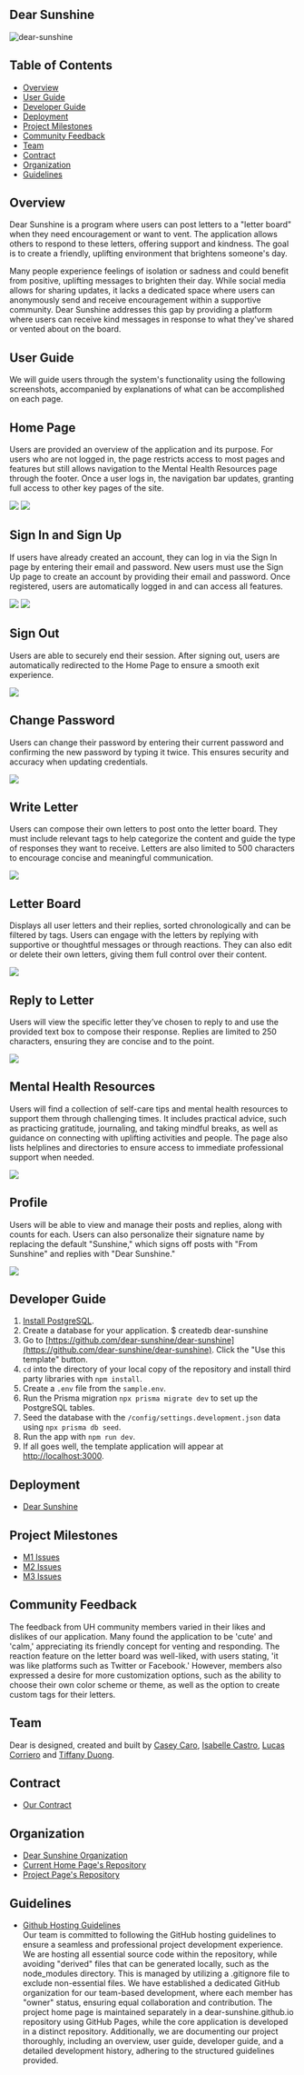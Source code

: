 ## Dear Sunshine
![dear-sunshine](https://github.com/dear-sunshine/dear-sunshine/actions/workflows/ci.yml/badge.svg)

## Table of Contents
* [Overview](#overview) <!-- * [Project Mockups](#project-mockups) -->
* [User Guide](#user-guide)
* [Developer Guide](#developer-guide)
* [Deployment](#deployment)
* [Project Milestones](#project-milestones)
* [Community Feedback](#community-feedback)
* [Team](#team)
* [Contract](#contract)
* [Organization](#organization)
* [Guidelines](#guidelines)

## Overview
Dear Sunshine is a program where users can post letters to a "letter board" when they need encouragement or want to vent. The application allows others to respond to these letters, offering support and kindness. The goal is to create a friendly, uplifting environment that brightens someone's day.

Many people experience feelings of isolation or sadness and could benefit from positive, uplifting messages to brighten their day. While social media allows for sharing updates, it lacks a dedicated space where users can anonymously send and receive encouragement within a supportive community. Dear Sunshine addresses this gap by providing a platform where users can receive kind messages in response to what they've shared or vented about on the board.

<!-- ## Project Mockups
<div class="container">
  <div class="content">
    <h2>Home Page</h2>
    <img src="./mockup-images/home-page.jpg">
  </div>
</div>

<div class="container">
  <div class="content">
    <h2>Write Letter</h2>
    <img src="./mockup-images/write-letter.jpg">
  </div>
</div>

<div class="container">
  <div class="content">
    <h2>Letter Board</h2>
    <img src="./mockup-images/letter-board-1.jpg">
    <img src="./mockup-images/letter-board-2.jpg">
  </div>
</div>

<div class="container">
  <div class="content">
    <h2>Mental Health Resources</h2>
    <img src="./mockup-images/mental-health.jpg">
  </div>
</div>

<div class="container">
  <div class="content">
    <h2>Profile</h2>
    <img src="./mockup-images/profile.jpg">
  </div>
</div> -->

## User Guide
We will guide users through the system's functionality using the following screenshots, accompanied by explanations of what can be accomplished on each page.

<div class="container">
  <div class="content">
    <h2>Home Page</h2>
    <p>Users are provided an overview of the application and its purpose. For users who are not logged in, the page restricts access to most pages and features but still allows navigation to the Mental Health Resources page through the footer. Once a user logs in, the navigation bar updates, granting full access to other key pages of the site.</p>
    <img src="./m3-images/m3-home1.png">
    <img src="./m3-images/m3-home2.png">
  </div>
</div>

<div class="container">
  <div class="content">
    <h2>Sign In and Sign Up</h2>
    <p>If users have already created an account, they can log in via the Sign In page by entering their email and password. New users must use the Sign Up page to create an account by providing their email and password. Once registered, users are automatically logged in and can access all features.</p>
    <img src="./m3-images/m3-signin.png">
    <img src="./m3-images/m3-signup.png">
  </div>
</div>

<div class="container">
  <div class="content">
    <h2>Sign Out</h2>
    <p>Users are able to securely end their session. After signing out, users are automatically redirected to the Home Page to ensure a smooth exit experience.</p>
    <img src="./m3-images/m3-signout.png">
  </div>
</div>

<div class="container">
  <div class="content">
    <h2>Change Password</h2>
    <p>Users can change their password by entering their current password and confirming the new password by typing it twice. This ensures security and accuracy when updating credentials.</p>
    <img src="./m3-images/m3-changepassword.png">
  </div>
</div>

<div class="container">
  <div class="content">
    <h2>Write Letter</h2>
    <p>Users can compose their own letters to post onto the letter board. They must include relevant tags to help categorize the content and guide the type of responses they want to receive. Letters are also limited to 500 characters to encourage concise and meaningful communication.</p>
    <img src="./m3-images/m3-write.png">
  </div>
</div>

<div class="container">
  <div class="content">
    <h2>Letter Board</h2>
    <p>Displays all user letters and their replies, sorted chronologically and can be filtered by tags. Users can engage with the letters by replying with supportive or thoughtful messages or through reactions. They can also edit or delete their own letters, giving them full control over their content.</p>
    <img src="./m3-images/m3-board.png">
  </div>
</div>

<div class="container">
  <div class="content">
    <h2>Reply to Letter</h2>
    <p>Users will view the specific letter they’ve chosen to reply to and use the provided text box to compose their response. Replies are limited to 250 characters, ensuring they are concise and to the point.</p>
    <img src="./m3-images/m3-reply.png">
  </div>
</div>

<div class="container">
  <div class="content">
    <h2>Mental Health Resources</h2>
    <p>Users will find a collection of self-care tips and mental health resources to support them through challenging times. It includes practical advice, such as practicing gratitude, journaling, and taking mindful breaks, as well as guidance on connecting with uplifting activities and people. The page also lists helplines and directories to ensure access to immediate professional support when needed.</p>
    <img src="./m3-images/m3-health.png">
  </div>
</div>

<div class="container">
  <div class="content">
    <h2>Profile</h2>
    <p>Users will be able to view and manage their posts and replies, along with counts for each. Users can also personalize their signature name by replacing the default "Sunshine," which signs off posts with "From Sunshine" and replies with "Dear Sunshine."</p>
    <img src="./m3-images/m3-profile.png">
  </div>
</div>

## Developer Guide
1. [Install PostgreSQL](https://www.postgresql.org/download/).
2. Create a database for your application. $ createdb dear-sunshine
3. Go to [https://github.com/dear-sunshine/dear-sunshine](https://github.com/dear-sunshine/dear-sunshine). Click the "Use this template" button.
4. `cd` into the directory of your local copy of the repository and install third party libraries with `npm install`.
5. Create a `.env` file from the `sample.env`.
6. Run the Prisma migration `npx prisma migrate dev` to set up the PostgreSQL tables.
7. Seed the database with the `/config/settings.development.json` data using `npx prisma db seed`.
8. Run the app with `npm run dev`.
9. If all goes well, the template application will appear at [http://localhost:3000](http://localhost:3000).
    
## Deployment
* [Dear Sunshine](https://dearsunshine.vercel.app/)

## Project Milestones
* [M1 Issues](https://github.com/orgs/dear-sunshine/projects/3)
* [M2 Issues](https://github.com/orgs/dear-sunshine/projects/4)
* [M3 Issues](https://github.com/orgs/dear-sunshine/projects/6)

## Community Feedback
The feedback from UH community members varied in their likes and dislikes of our application. Many found the application to be 'cute' and 'calm,' appreciating its friendly concept for venting and responding. The reaction feature on the letter board was well-liked, with users stating, 'it was like platforms such as Twitter or Facebook.' However, members also expressed a desire for more customization options, such as the ability to choose their own color scheme or theme, as well as the option to create custom tags for their letters.

## Team
Dear is designed, created and built by [Casey Caro](https://kmiks.github.io/), [Isabelle Castro](https://icastro808.github.io/), [Lucas Corriero](https://lucascorriero.github.io/) and [Tiffany Duong](https://tiffanyduong1.github.io/).

## Contract
* [Our Contract](https://docs.google.com/document/d/18n-m7_Bmxgu_4VKnOa8Fqvjzj1smqy1n0AgkDyvxk6c/edit?tab=t.0)

## Organization
* [Dear Sunshine Organization](https://github.com/dear-sunshine)
* [Current Home Page's Repository](https://github.com/dear-sunshine/dear-sunshine.github.io/tree/main)
* [Project Page's Repository](https://github.com/dear-sunshine/dear-sunshine)

## Guidelines
* [Github Hosting Guidelines](https://courses.ics.hawaii.edu/ics314f24/morea/project-management/reading-guidelines-github-hosting.html)  
Our team is committed to following the GitHub hosting guidelines to ensure a seamless and professional project development experience. We are hosting all essential source code within the repository, while avoiding "derived" files that can be generated locally, such as the node_modules directory. This is managed by utilizing a .gitignore file to exclude non-essential files. We have established a dedicated GitHub organization for our team-based development, where each member has "owner" status, ensuring equal collaboration and contribution. The project home page is maintained separately in a dear-sunshine.github.io repository using GitHub Pages, while the core application is developed in a distinct repository. Additionally, we are documenting our project thoroughly, including an overview, user guide, developer guide, and a detailed development history, adhering to the structured guidelines provided.